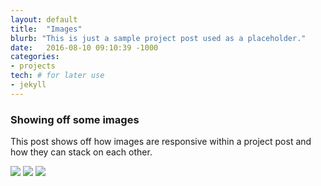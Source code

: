 ```yaml
---
layout: default
title:  "Images"
blurb: "This is just a sample project post used as a placeholder."
date:   2016-08-10 09:10:39 -1000
categories:
- projects
tech: # for later use
- jekyll
---
```


### Showing off some images

This post shows off how images are responsive within a project post and how they
can stack on each other.

![](http://placehold.it/685x342)
![](http://placehold.it/685x342)
![](http://placehold.it/685x342)

